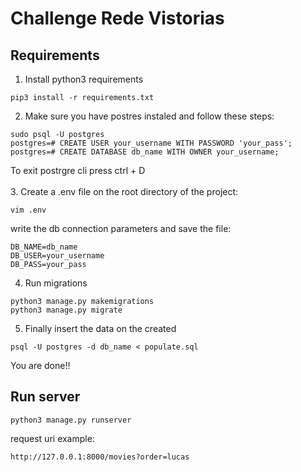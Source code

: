 # Challenge Rede Vistorias

## Requirements

1. Install python3 requirements
```
pip3 install -r requirements.txt
```
2. Make sure you have postres instaled and follow these steps:
```
sudo psql -U postgres
postgres=# CREATE USER your_username WITH PASSWORD 'your_pass';
postgres=# CREATE DATABASE db_name WITH OWNER your_username;
```
To exit postrgre cli press ctrl + D<br><br>
3. Create a .env file on the root directory of the project:
```
vim .env
```
write the db connection parameters and save the file:
```
DB_NAME=db_name
DB_USER=your_username
DB_PASS=your_pass
```
4. Run migrations
```
python3 manage.py makemigrations
python3 manage.py migrate
```
5. Finally insert the data on the created
```
psql -U postgres -d db_name < populate.sql
```
You are done!!
## Run server
```
python3 manage.py runserver
```
request uri example:
```
http://127.0.0.1:8000/movies?order=lucas
```
